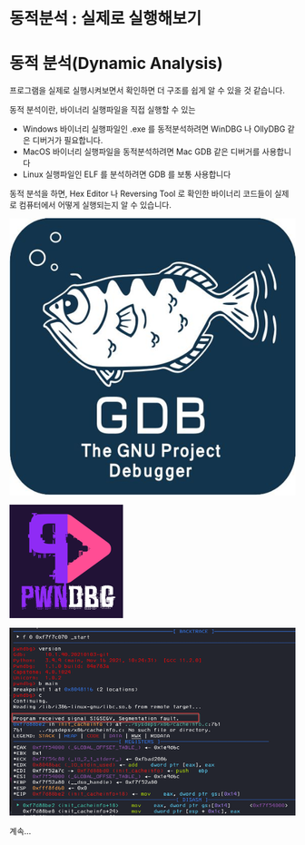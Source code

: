 # 동적분석 : 실제로 실행해보기

# 동적 분석(Dynamic Analysis)

프로그램을 실제로 실행시켜보면서 확인하면 더 구조를 쉽게 알 수 있을 것 같습니다.

동적 분석이란, 바이너리 실행파일을 직접 실행할 수 있는

- Windows 바이너리 실행파일인 .exe 를 동적분석하려면 WinDBG 나 OllyDBG 같은 디버거가 필요합니다.
- MacOS 바이너리 실행파일을 동적분석하려면 Mac GDB 같은 디버거를 사용합니다
- Linux 실행파일인 ELF 를 분석하려면 GDB 를 보통 사용합니다

동적 분석을 하면, Hex Editor 나 Reversing Tool 로 확인한 바이너리 코드들이 실제로 컴퓨터에서 어떻게 실행되는지 알 수 있습니다.

![image.png](image%2042.png)

![image.png](image%2043.png)

![image.png](image%2044.png)

계속…